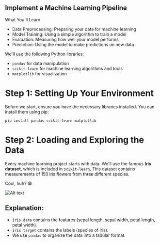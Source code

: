 ## Implement a Machine Learning Pipeline

What You'll Learn
- Data Preprocessing: Preparing your data for machine learning
- Model Training: Using a simple algorithm to train a model
- Evaluation: Measuring how well your model performs
- Prediction: Using the model to make predictions on new data

We'll use the following Python libraries:
- `pandas` for data manipulation
- `scikit-learn` for machine learning algorithms and tools
- `matplotlib` for visualization

# Step 1: Setting Up Your Environment
Before we start, ensure you have the necessary libraries installed. You can install them using pip:

`pip install pandas scikit-learn matplotlib`

# Step 2: Loading and Exploring the Data
Every machine learning project starts with data. We'll use the famous **Iris dataset**, which is included in `scikit-learn`.
This dataset contains measurements of 150 iris flowers from three different species. 

Cool, huh? :grin:

![Alt text](https:github.com/rb-thompson/machine-learning-basics/blob/main/project_files/print-head.png "printed data head")

## Explanation:

- `iris.data` contains the features (sepal length, sepal width, petal length, petal width).
- `iris.target` contains the labels (species of iris).
- We use `pandas` to organize the data into a tabular format.